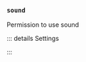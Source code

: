 ### `sound`

Permission to use sound

::: details Settings
<!--@include: @/parts/permission/permissionTier4.md-->
:::
